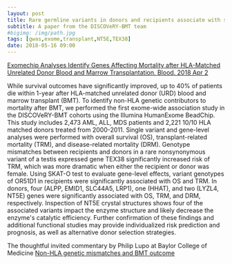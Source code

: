 ```yaml
---
layout: post
title: Rare germline variants in donors and recipients associate with survival after blood or marrow transplant
subtitle: A paper from the DISCOVeRY-BMT team
#bigimg: /img/path.jpg
tags: [gwas,exome,transplant,NT5E,TEX38]
date: 2018-05-16 09:00
---
```


[Exomechip Analyses Identify Genes Affecting Mortality after HLA-Matched Unrelated Donor Blood and Marrow Transplantation, Blood. 2018 Apr 2](http://www.bloodjournal.org/content/bloodjournal/early/2018/04/02/blood-2017-11-817973.full.pdf?sso-checked=true)

While survival outcomes have significantly improved, up to 40% of patients die within 1-year after HLA-matched unrelated donor (URD) blood and marrow transplant (BMT). To identify non-HLA genetic contributors to mortality after BMT, we performed the first exome-wide association study in the DISCOVeRY-BMT cohorts using the Illumina HumanExome BeadChip. This study includes 2,473 AML, ALL, MDS patients and 2,221 10/10 HLA matched donors treated from 2000-2011. Single variant and gene-level analyses were performed with overall survival (OS), transplant-related mortality (TRM), and disease-related mortality (DRM). Genotype mismatches between recipients and donors in a rare nonsynonymous variant of a testis expressed gene TEX38 significantly increased risk of TRM, which was more dramatic when either the recipient or donor was female. Using SKAT-O test to evaluate gene-level effects, variant genotypes of OR51D1 in recipients were significantly associated with OS and TRM. In donors, four (ALPP, EMID1, SLC44A5, LRP1), one (HHAT), and two (LYZL4, NT5E) genes were significantly associated with OS, TRM, and DRM, respectively. Inspection of NT5E crystal structures shows four of the associated variants impact the enzyme structure and likely decrease the enzyme's catalytic efficiency. Further confirmation of these findings and additional functional studies may provide individualized risk prediction and prognosis, as well as alternative donor selection strategies.

The thoughtful invited commentary by Philip Lupo at Baylor College of Medicine [Non-HLA genetic mismatches and BMT outcome](http://www.bloodjournal.org/content/131/22/2409?sso-checked=true)
